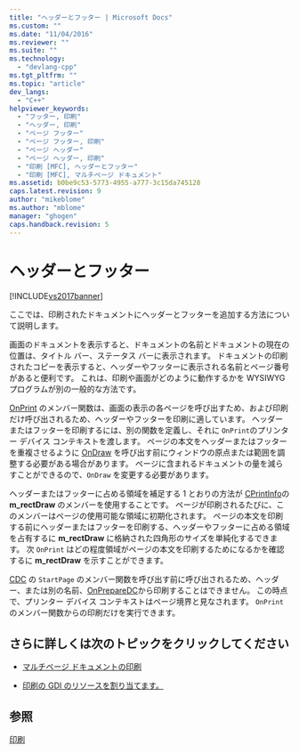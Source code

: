 ```yaml
---
title: "ヘッダーとフッター | Microsoft Docs"
ms.custom: ""
ms.date: "11/04/2016"
ms.reviewer: ""
ms.suite: ""
ms.technology: 
  - "devlang-cpp"
ms.tgt_pltfrm: ""
ms.topic: "article"
dev_langs: 
  - "C++"
helpviewer_keywords: 
  - "フッター, 印刷"
  - "ヘッダー, 印刷"
  - "ページ フッター"
  - "ページ フッター, 印刷"
  - "ページ ヘッダー"
  - "ページ ヘッダー, 印刷"
  - "印刷 [MFC], ヘッダーとフッター"
  - "印刷 [MFC], マルチページ ドキュメント"
ms.assetid: b0be9c53-5773-4955-a777-3c15da745128
caps.latest.revision: 9
author: "mikeblome"
ms.author: "mblome"
manager: "ghogen"
caps.handback.revision: 5
---
```

# ヘッダーとフッター
[!INCLUDE[vs2017banner](../assembler/inline/includes/vs2017banner.md)]

ここでは、印刷されたドキュメントにヘッダーとフッターを追加する方法について説明します。  
  
 画面のドキュメントを表示すると、ドキュメントの名前とドキュメントの現在の位置は、タイトル バー、ステータス バーに表示されます。  ドキュメントの印刷されたコピーを表示すると、ヘッダーやフッターに表示される名前とページ番号があると便利です。  これは、印刷や画面がどのように動作するかを WYSIWYG プログラムが別の一般的な方法です。  
  
 [OnPrint](../Topic/CView::OnPrint.md) のメンバー関数は、画面の表示の各ページを呼び出すため、および印刷だけ呼び出されるため、ヘッダーやフッターを印刷に適しています。  ヘッダーまたはフッターを印刷するには、別の関数を定義し、それに `OnPrint`のプリンター デバイス コンテキストを渡します。  ページの本文をヘッダーまたはフッターを重複させるように [OnDraw](../Topic/CView::OnDraw.md) を呼び出す前にウィンドウの原点または範囲を調整する必要がある場合があります。  ページに含まれるドキュメントの量を減らすことができるので、`OnDraw` を変更する必要があります。  
  
 ヘッダーまたはフッターに占める領域を補足する 1 とおりの方法が [CPrintInfo](../mfc/reference/cprintinfo-structure.md)の **m\_rectDraw** のメンバーを使用することです。  ページが印刷されるたびに、このメンバーはページの使用可能な領域に初期化されます。  ページの本文を印刷する前にヘッダーまたはフッターを印刷する、ヘッダーやフッターに占める領域を占有するに **m\_rectDraw** に格納された四角形のサイズを単純化するできます。  次 `OnPrint` はどの程度領域がページの本文を印刷するためになるかを確認するに **m\_rectDraw** を示すことができます。  
  
 [CDC](../Topic/CDC%20Class.md) の `StartPage` のメンバー関数を呼び出す前に呼び出されるため、ヘッダー、または別の名前、[OnPrepareDC](../Topic/CView::OnPrepareDC.md)から印刷することはできません。  この時点で、プリンター デバイス コンテキストはページ境界と見なされます。  `OnPrint` のメンバー関数からの印刷だけを実行できます。  
  
## さらに詳しくは次のトピックをクリックしてください  
  
-   [マルチページ ドキュメントの印刷](../mfc/multipage-documents.md)  
  
-   [印刷の GDI のリソースを割り当てます。](../mfc/allocating-gdi-resources.md)  
  
## 参照  
 [印刷](../mfc/printing.md)